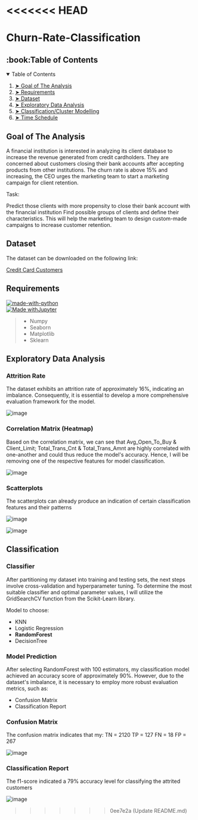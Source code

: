 <<<<<<< HEAD
=======
# Churn-Rate-Classification

<h2 id="table-of-contents">:book:Table of Contents</h2>
<details open="open">
  <summary>Table of Contents</summary>
<ol>
<li><a href="#Goal-of-the-Analysis"> ➤ Goal of The Analysis</a></li>
<li><a href="#Requirements"> ➤ Requirements</a></li>
<li><a href="#Dataset"> ➤ Dataset</a></li>
<li><a href="#Exploratory-Data-Analysis"> ➤ Exploratory Data Analysis</a></li>
<li><a href="#Classification/Cluster-Modelling"> ➤ Classification/Cluster Modelling</a></li>
<li><a href="#Time-Schedule"> ➤ Time Schedule</a></li>
</ol>
</details>

## Goal of The Analysis
A financial institution is interested in analyzing its client database to increase the revenue generated from credit cardholders. They are concerned about customers closing their bank accounts after accepting products from other institutions.
The churn rate is above 15% and increasing, the CEO urges the marketing team to start a marketing campaign for client retention.

Task:

Predict those clients with more propensity to close their bank account with the financial institution
Find possible groups of clients and define their characteristics. This will help the marketing team to design custom-made campaigns to increase customer retention.

## Dataset
The dataset can be downloaded on the following link:

[Credit Card Customers](https://www.kaggle.com/sakshigoyal7/credit-card-customers)

## Requirements
[![made-with-python](https://img.shields.io/badge/Made%20with-Python-1f425f.svg)](https://www.python.org/) <br>
[![Made withJupyter](https://img.shields.io/badge/Made%20with-Jupyter-orange?style=for-the-badge&logo=Jupyter)](https://jupyter.org/try) <br>

> - Numpy
> - Seaborn
> - Matplotlib
> - Sklearn

## Exploratory Data Analysis
### Attrition Rate
The dataset exhibits an attrition rate of approximately 16%, indicating an imbalance. Consequently, it is essential to develop a more comprehensive evaluation framework for the model.

![image](https://github.com/JonathanRabbi/Credit-Card-Attrition/assets/135423708/f61edc5b-efcd-4fba-95f8-38f91e2cd6f1)


### Correlation Matrix (Heatmap)
Based on the correlation matrix, we can see that Avg_Open_To_Buy & Client_Limit; Total_Trans_Cnt & Total_Trans_Amnt  are highly correlated with one-another and could thus reduce the model's accuracy.
Hence, I will be removing one of the respective features for model classification.

![image](https://github.com/JonathanRabbi/Credit-Card-Attrition/assets/135423708/f73f5a94-9ab9-4706-843a-a3e19f8f6958)

### Scatterplots
The scatterplots can already produce an indication of certain classification features and their patterns

![image](https://github.com/JonathanRabbi/Credit-Card-Attrition/assets/135423708/476b24f7-8606-4c6f-9ce2-fba28aedfbbc)

![image](https://github.com/JonathanRabbi/Credit-Card-Attrition/assets/135423708/2e83ac43-b690-4c48-806d-7731cde5eac1)

## Classification
### Classifier
After partitioning my dataset into training and testing sets, the next steps involve cross-validation and hyperparameter tuning. To determine the most suitable classifier and optimal parameter values, I will utilize the GridSearchCV function from the Scikit-Learn library.

Model to choose:
- KNN
- Logistic Regression
- <b>RandomForest</b>
- DecisionTree

### Model Prediction
After selecting RandomForest with 100 estimators, my classification model achieved an accuracy score of approximately 90%. However, due to the dataset's imbalance, it is necessary to employ more robust evaluation metrics, such as:

- Confusion Matrix
- Classification Report

### Confusion Matrix
The confusion matrix indicates that my:
TN = 2120
TP = 127
FN = 18
FP = 267

![image](https://github.com/JonathanRabbi/Credit-Card-Attrition/assets/135423708/b923b6a1-4981-4040-8a7d-e179e072eaba)


### Classification Report
The f1-score indicated a 79% accuracy level for classifying the attrited customers

![image](https://github.com/JonathanRabbi/Credit-Card-Attrition/assets/135423708/c9a06e41-c4dc-4c07-839d-30d12be184c9)












>>>>>>> 0ee7e2a (Update README.md)
